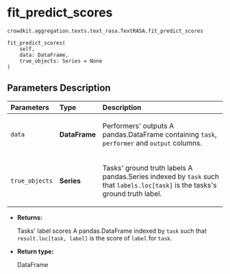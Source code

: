 # fit_predict_scores
`crowdkit.aggregation.texts.text_rasa.TextRASA.fit_predict_scores`

```
fit_predict_scores(
    self,
    data: DataFrame,
    true_objects: Series = None
)
```

## Parameters Description

| Parameters | Type | Description |
| :----------| :----| :-----------|
`data`|**DataFrame**|<p>Performers&#x27; outputs A pandas.DataFrame containing `task`, `performer` and `output` columns.</p>
`true_objects`|**Series**|<p>Tasks&#x27; ground truth labels A pandas.Series indexed by `task` such that `labels.loc[task]` is the tasks&#x27;s ground truth label.</p>

* **Returns:**

  Tasks' label scores
A pandas.DataFrame indexed by `task` such that `result.loc[task, label]`
is the score of `label` for `task`.

* **Return type:**

  DataFrame
